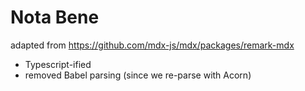 # Nota Bene

adapted from https://github.com/mdx-js/mdx/packages/remark-mdx

 - Typescript-ified
 - removed Babel parsing (since we re-parse with Acorn)
